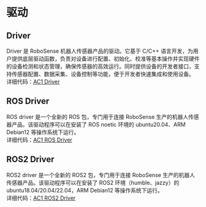 # 驱动
## Driver  
Driver 是 RoboSense 机器人传感器产品的驱动。它基于 C/C++ 语言开发，为用户提供底层驱动函数，负责对设备进行配置、初始化、校准等基本操作并实现硬件的设备检测和状态管理，确保传感器的高效运行。同时提供设备的开发者接口，支持传感器配置、数据采集、设备控制等功能，便于开发者快速集成和使用设备。  
详细代码：[AC1 Driver](https://github.com/RoboSense-LiDAR/rs_driver/tree/dev_opt_AC1)   

## ROS Driver  
ROS driver 是一个全新的 ROS 包，专门用于连接 RoboSense 生产的机器人传感器产品。该驱动程序可以在安装了 ROS noetic 环境的 ubuntu20.04、ARM Debian12 等操作系统下运行。  
详细代码：[AC1 ROS Driver](https://github.com/RoboSense-Robotics/ros_ac_sdk_infra)  

## ROS2 Driver  
ROS2 driver 是一个全新的 ROS2 包，专门用于连接 RoboSense 生产的机器人传感器产品。该驱动程序可以在安装了 ROS2 环境（humble、jazzy）的 ubuntu18.04/20.04/22.04，ARM Debian12 等操作系统下运行。  
详细代码：[AC1 ROS2 Driver](https://github.com/RoboSense-Robotics/ros2_ac_sdk_infra) 
